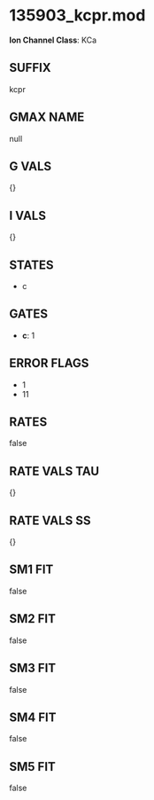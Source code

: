 # 135903_kcpr.mod

**Ion Channel Class**: KCa

## SUFFIX

kcpr

## GMAX NAME

null

## G VALS

{}

## I VALS

{}

## STATES

- c

## GATES

- **c**: 1

## ERROR FLAGS

- 1
- 11

## RATES

false

## RATE VALS TAU

{}

## RATE VALS SS

{}

## SM1 FIT

false

## SM2 FIT

false

## SM3 FIT

false

## SM4 FIT

false

## SM5 FIT

false
